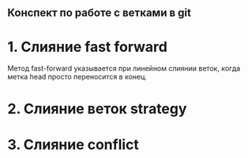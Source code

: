 ## Конспект по работе с ветками в git

# 1. Слияние  fast forward

Метод fast-forward указывается при линейном слиянии веток, когда метка head просто переносится в конец.

# 2. Cлияние веток strategy
# 3. Слияние conflict 